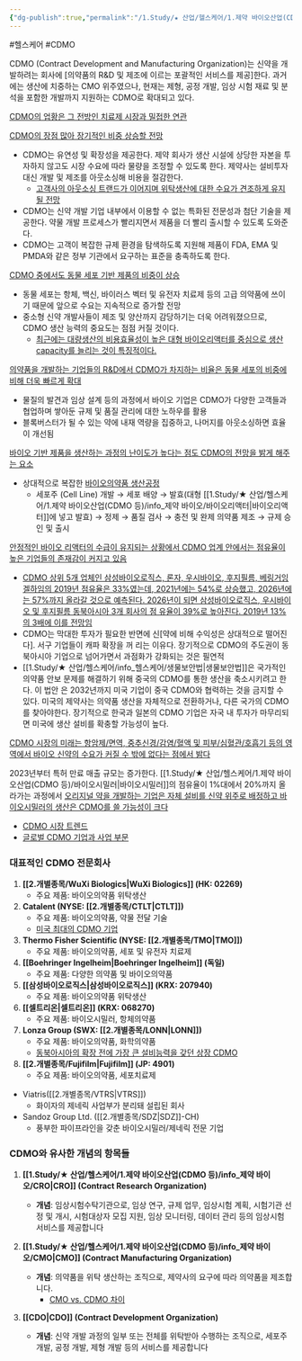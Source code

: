 ```yaml
---
{"dg-publish":true,"permalink":"/1.Study/★ 산업/헬스케어/1.제약 바이오산업(CDMO 등)/info_제약 바이오/CDMO/","created":"2024-09-11T09:48:56.919+09:00","updated":"2025-06-26T17:18:16.967+09:00"}
---
```


#헬스케어 #CDMO

CDMO (Contract Development and Manufacturing Organization)는 신약을 개발하려는 회사에 [의약품의 R&D 및 제조에 이르는 포괄적인 서비스를 제공]한다. 과거에는 생산에 치중하는 CMO 위주였으나, 현재는 제형, 공정 개발, 임상 시험 재료 및 분석을 포함한 개발까지 지원하는 CDMO로 확대되고 있다.  

[CDMO의 업황은 그 전방인 치료제 시장과 밀접한 연관](9.12_공장의%20진화,%20CDMO의%20가치상승.pdf#page=10&selection=50,0,66,2&color=yellow)

[CDMO의 장점 많아 장기적인 비중 상승할 전망](8.28_바이오시밀러와%20cdmo.pdf#page=19&selection=14,0,28,2&color=yellow)
- CDMO는 유연성 및 확장성을 제공한다. 제약 회사가 생산 시설에 상당한 자본을 투자하지 않고도 시장 수요에 따라 물량을 조정할 수 있도록 한다. 제약사는 설비투자 대신 개발 및 제조를 아웃소싱해 비용을 절감한다.  
	- [고객사의 아웃소싱 트랜드가 이어지며 위탁생산에 대한 수요가 견조하게 유지될 전망](9.12_공장의%20진화,%20CDMO의%20가치상승.pdf#page=11&selection=22,0,41,2&color=yellow)
- CDMO는 신약 개발 기업 내부에서 이용할 수 없는 특화된 전문성과 첨단 기술을 제공한다. 약물 개발 프로세스가 빨리지면서 제품을 더 빨리 출시할 수 있도록 도와준다. 
- CDMO는 고객이 복잡한 규제 환경을 탐색하도록 지원해 제품이 FDA, EMA 및 PMDA와 같은 정부 기관에서 요구하는 표준을 충족하도록 한다.

[CDMO 중에서도 동물 세포 기반 제품의 비중이 상승](8.28_바이오시밀러와%20cdmo.pdf#page=20&selection=56,0,70,2&color=yellow)
- 동물 세포는 항체, 백신, 바이러스 벡터 및 유전자 치료제 등의 고급 의약품에 쓰이기 때문에 앞으로 수요는 지속적으로 증가할 전망
- 중소형 신약 개발사들이 제조 및 양산까지 감당하기는 더욱 어려워졌으므로, CDMO 생산 능력의 중요도는 점점 커질 것이다.
	- [최근에는 대량생산의 비용효율성이 높은 대형 바이오리액터를 중심으로 생산 capacity를 늘리는 것이 특징적이다.](9.12_공장의%20진화,%20CDMO의%20가치상승.pdf#page=14&selection=49,0,76,1&color=yellow)


[의약품을 개발하는 기업들의 R&D에서 CDMO가 차지하는 비율은 동물 세포의 비중에 비해 더욱 빠르게 확대](8.28_바이오시밀러와%20cdmo.pdf#page=20&selection=208,0,239,2&color=yellow)
- 물질의 발견과 임상 설계 등의 과정에서 바이오 기업은 CDMO가 다양한 고객들과 협업하며 쌓아둔 규제 및 품질 관리에 대한 노하우를 활용
- 블록버스터가 될 수 있는 약에 내재 역량을 집중하고, 나머지를 아웃소싱하면 효율이 개선됨

[바이오 기반 제품을 생산하는 과정의 난이도가 높다는 점도 CDMO의 전망을 밝게 해주는 요소](8.28_바이오시밀러와%20cdmo.pdf#page=21&selection=37,0,64,2&color=yellow)

- 상대적으로 복잡한 [바이오의약품 생산공정](8.28_바이오시밀러와%20cdmo.pdf#page=22&selection=17,1,20,4&color=yellow)
	- 세포주 (Cell Line) 개발 → 세포 배양  → 발효(대형 [[1.Study/★ 산업/헬스케어/1.제약 바이오산업(CDMO 등)/info_제약 바이오/바이오리액터\|바이오리액터]]에 넣고 발효) → 정제 → 품질 검사 → 충전 및 완제 의약품 제조 → 규제 승인 및 출시 

[안정적인 바이오 리액터의 수급이 유지되는 상황에서 CDMO 업계 안에서는 점유율이 높은 기업들의 존재감이 커지고 있음](8.28_바이오시밀러와%20cdmo.pdf#page=26&selection=37,0,65,2&color=yellow)

- [CDMO 상위 5개 업체인 삼성바이오로직스, 론자, 우시바이오, 후지필름, 베링거잉겔하임의 2019년 점유율은 33%였는데, 2021년에는 54%로 상승했고, 2026년에는 57%까지 올라갈 것으로 예측된다. 2026년이 되면 삼성바이오로직스, 우시바이오 및 후지필름 동북아시아 3개 회사의 점 유율이 39%로 높아진다. 2019년 13%의 3배에 이를 전망임](8.28_바이오시밀러와%20cdmo.pdf#page=26&selection=98,0,197,0&color=yellow)
- CDMO는 막대한 투자가 필요한 반면에 신[약에 비해 수익성은 상대적으로 떨어진다]. 서구 기업들이 캐파 확장을 꺼 리는 이유다. 장기적으로 CDMO의 주도권이 동북아시아 기업으로 넘어가면서 과점화가 강화되는 것은 필연적
- [[1.Study/★ 산업/헬스케어/info_헬스케어/생물보안법\|생물보안법]]은 국가적인 의약품 안보 문제를 해결하기 위해 중국의 CDMO를 통한 생산을 축소시키려고 한다. 이 법안 은 2032년까지 미국 기업이 중국 CDMO와 협력하는 것을 금지할 수 있다. 미국의 제약사는 의약품 생산을 자체적으로 전환하거나, 다른 국가의 CDMO를 찾아야한다. 장기적으로 한국과 일본의 CDMO 기업은 자국 내 투자가 마무리되면 미국에 생산 설비를 확충할 가능성이 높다.

[CDMO 시장의 미래는 항암제/면역, 중추신경/감염/혈액 및 피부/심혈관/호흡기 등의 영역에서 바이오 신약의 수요가 커질 수 밖에 없다는 점에서 밝다](8.28_바이오시밀러와%20cdmo.pdf#page=26&selection=459,0,504,2&color=yellow)

2023년부터 특허 만료 매출 규모는 증가한다. [[1.Study/★ 산업/헬스케어/1.제약 바이오산업(CDMO 등)/바이오시밀러\|바이오시밀러]]의 점유율이 1%대에서 20%까지 올라가는 과정에서 [오리지널 약을 개발하는 기업은 자체 설비를 신약 위주로 배정하고 바이오시밀러의 생산은 CDMO를 쓸 가능성이 크다](8.28_바이오시밀러와%20cdmo.pdf#page=27&selection=362,0,420,2&color=yellow)

- [CDMO 시장 트렌드](8.28_바이오시밀러와%20cdmo.pdf#page=27&selection=453,1,459,3&color=yellow)
- [글로벌 CDMO 기업과 사업 부문](9.12_공장의%20진화,%20CDMO의%20가치상승.pdf#page=11&selection=418,1,427,2&color=yellow)




### 대표적인 CDMO 전문회사

1. **[[2.개별종목/WuXi Biologics\|WuXi Biologics]] (HK: 02269)**
    - 주요 제품: 바이오의약품 위탁생산
2. **Catalent (NYSE: [[2.개별종목/CTLT\|CTLT]])**
    - 주요 제품: 바이오의약품, 약물 전달 기술
    - [미국 최대의 CDMO 기업](8.28_바이오시밀러와%20cdmo.pdf#page=32&selection=22,0,28,2&color=yellow)
3. **Thermo Fisher Scientific (NYSE: [[2.개별종목/TMO\|TMO]])**
    - 주요 제품: 바이오의약품, 세포 및 유전자 치료제
4. **[[Boehringer Ingelheim\|Boehringer Ingelheim]] (독일)**
    - 주요 제품: 다양한 의약품 및 바이오의약품
5. **[[삼성바이오로직스\|삼성바이오로직스]] (KRX: 207940)**
    - 주요 제품: 바이오의약품 위탁생산
6. **[[셀트리온\|셀트리온]] (KRX: 068270)**
    - 주요 제품: 바이오시밀러, 항체의약품
7. **Lonza Group (SWX: [[2.개별종목/LONN\|LONN]])**
    - 주요 제품: 바이오의약품, 화학의약품
    - [동북아시아의 확장 전에 가장 큰 설비능력을 갖던 상장 CDMO](8.28_바이오시밀러와%20cdmo.pdf#page=34&selection=21,0,39,4&color=yellow)
8. **[[2.개별종목/Fujifilm\|Fujifilm]] (JP: 4901)**
    - 주요 제품: 바이오의약품, 세포치료제
- Viatris([[2.개별종목/VTRS\|VTRS]])
	- 화이자의 제네릭 사업부가 분리돼 설립된 회사
- Sandoz Group Ltd. ([[2.개별종목/SDZ\|SDZ]]-CH)
	- 풍부한 파이프라인을 갖춘 바이오시밀러/제네릭 전문 기업

### CDMO와 유사한 개념의 항목들

1. **[[1.Study/★ 산업/헬스케어/1.제약 바이오산업(CDMO 등)/info_제약 바이오/CRO\|CRO]] (Contract Research Organization)**
    - **개념**: 임상시험수탁기관으로, 임상 연구, 규제 업무, 임상시험 계획, 시험기관 선정 및 개시, 시험대상자 모집 지원, 임상 모니터링, 데이터 관리 등의 임상시험 서비스를 제공합니다
2. **[[1.Study/★ 산업/헬스케어/1.제약 바이오산업(CDMO 등)/info_제약 바이오/CMO\|CMO]] (Contract Manufacturing Organization)**
    - **개념**: 의약품을 위탁 생산하는 조직으로, 제약사의 요구에 따라 의약품을 제조합니다.
        - [CMO vs. CDMO 차이](8.28_바이오시밀러와%20cdmo.pdf#page=28&selection=279,1,284,3&color=yellow)

3. **[[CDO\|CDO]] (Contract Development Organization)**
    - **개념**: 신약 개발 과정의 일부 또는 전체를 위탁받아 수행하는 조직으로, 세포주 개발, 공정 개발, 제형 개발 등의 서비스를 제공합니다